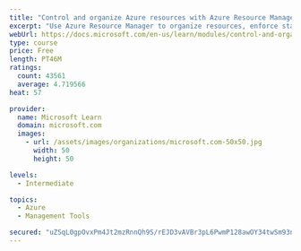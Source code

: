 ```yaml
---
title: "Control and organize Azure resources with Azure Resource Manager"
excerpt: "Use Azure Resource Manager to organize resources, enforce standards, and protect critical assets from deletion."
webUrl: https://docs.microsoft.com/en-us/learn/modules/control-and-organize-with-azure-resource-manager/
type: course
price: Free
length: PT46M
ratings:
  count: 43561
  average: 4.719566
heat: 57

provider:
  name: Microsoft Learn
  domain: microsoft.com
  images:
    - url: /assets/images/organizations/microsoft.com-50x50.jpg
      width: 50
      height: 50

levels:
  - Intermediate

topics:
  - Azure
  - Management Tools

secured: "uZSqL0gpOvxPm4Jt2mzRnnQh9S/rEJD3vAVBr3pL6PwmP128awOY34twSm93n4HDSRccqQGtoM5xhzMYkSW8+4eU6JNS7nj0FG+qrgtMbSwpoQAEp9ci1TPY1CA0kZEDdYHOCgLTaCOQL6BfJmgD2vIysV62wMCOwyqtFmbV+swAKaAzJOb612hhDJsV9tsejt1H3rux9DqIj3YWVqizhwJ/RWVLM/wDBrMqgYWiEku0JGcppdx7nOlKO6LJnAdWTf0AZbetH5PoHVSROzuIAUbzA9HD4XspmC0YV/XHfmvrD7fsBVP5UixzwjVxtQmUgecFqdWbhBRi+V6deD1XFMNZQvNvbLSlyeL1g2EuXEYJtqlcjZOOQmd2Cplj9bFgkIq7Z2wch1/KwI9fLtyi9gaF8YCPuqm+s9MlEDWAkRC0ylIYPgkjblaZUOWIsy+a;MRtb0sPjSrHQkyFMSrXg6A=="
---
```


